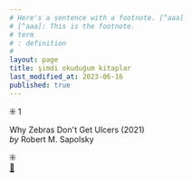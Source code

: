 ```yaml
---
# Here's a sentence with a footnote. [^aaa]
# [^aaa]: This is the footnote.
# term
# : definition
# 
layout: page  
title: şimdi okuduğum kitaplar  
last_modified_at: 2023-06-16
published: true  
---
```


⁜ 1  
   
Why Zebras Don't Get Ulcers (2021)  
<i> by </i> Robert M. Sapolsky  




⁜  
[🍃](https://www.nonfictionbooks.xyz/now.html "şimdi okuduğum kitaplar")



